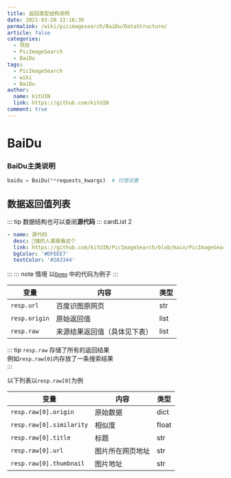 ```yaml
---
title: 返回类型结构说明
date: 2021-03-20 22:16:36
permalink: /wiki/picimagesearch/BaiDu/DataStructure/
article: false
categories:
  - 项目
  - PicImageSearch
  - BaiDu
tags:
  - PicImageSearch
  - wiki
  - BaiDu
author: 
  name: kitUIN
  link: https://github.com/kitUIN
comment: true
---
```

# BaiDu

### BaiDu主类说明
```python
baidu = BaiDu(**requests_kwargs)  # 代理设置
```
## 数据返回值列表

::: tip
数据结构也可以查阅**源代码**
::: cardList 2
```yaml
- name: 源代码
  desc: 🚀强的人直接看这个
  link: https://github.com/kitUIN/PicImageSearch/blob/main/PicImageSearch/model/baidu.py
  bgColor: '#DFEEE7'
  textColor: '#2A3344'
```
:::
::: note 情境
以[`Demo`](/wiki/picimagesearch/Baidu/Demo#示例) 中的代码为例子
:::


| 变量                | 内容               | 类型   |
|-------------------|------------------|------|
| `resp.url`        | 百度识图原网页          | str  |
| `resp.origin`     | 原始返回值            | list |
| `resp.raw`        | 来源结果返回值（具体见下表）   | list |

::: tip
`resp.raw` 存储了所有的返回结果  
例如`resp.raw[0]`内存放了一条搜索结果  
:::

以下列表以`resp.raw[0]`为例

| 变量                       | 内容       | 类型    |
|--------------------------|----------|-------|
| `resp.raw[0].origin`     | 原始数据     | dict  |
| `resp.raw[0].similarity` | 相似度      | float |
| `resp.raw[0].title`      | 标题       | str   |
| `resp.raw[0].url`        | 图片所在网页地址 | str   |
| `resp.raw[0].thumbnail`  | 图片地址     | str   |
